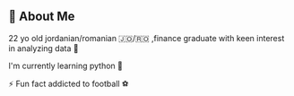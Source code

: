 
## 🚀 About Me
   22 yo old jordanian/romanian 🇯🇴/🇷🇴 ,finance graduate with keen interest in analyzing data 🧠
 
I'm currently learning python 🐍

⚡️ Fun fact addicted to football ⚽
                        


